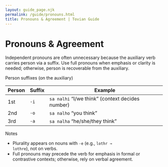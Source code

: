 ```yaml
---
layout: guide_page.njk
permalink: /guide/pronouns.html
title: Pronouns & Agreement | Tovian Guide
---
```

# Pronouns & Agreement

Independent pronouns are often unnecessary because the auxiliary verb carries person via a suffix. Use full pronouns when emphasis or clarity is needed; otherwise, person is recoverable from the auxiliary.

Person suffixes (on the auxiliary)

<table>
  <thead>
    <tr><th>Person</th><th>Suffix</th><th>Example</th></tr>
  </thead>
  <tbody>
    <tr><td>1st</td><td><code>-i</code></td><td><code>sa nalhi</code> “I/we think” (context decides number)</td></tr>
    <tr><td>2nd</td><td><code>-o</code></td><td><code>sa nalho</code> “you think”</td></tr>
    <tr><td>3rd</td><td><code>-a</code></td><td><code>sa nalha</code> “he/she/they think”</td></tr>
  </tbody>
</table>

Notes

- Plurality appears on nouns with <code>-e</code> (e.g., <code>lothr → lothre</code>), not on verbs.
- Full pronouns may precede the verb for emphasis in formal or contrastive contexts; otherwise, rely on verbal agreement.
